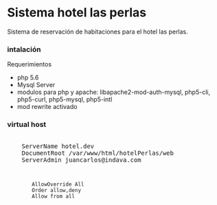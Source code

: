 # Sistema hotel las perlas 
Sistema de reservación de habitaciones para el hotel las perlas.

### intalación
Requerimientos

* php 5.6
* Mysql Server 
* modulos para php y apache: libapache2-mod-auth-mysql, php5-cli, php5-curl, php5-mysql, php5-intl
* mod rewrite activado

### virtual host

<pre>
    <VirtualHost *:80>
    ServerName hotel.dev
    DocumentRoot /var/www/html/hotelPerlas/web
    ServerAdmin juancarlos@indava.com
</pre>
<code>
    <Directory /var/www/html/hotelPerlas >
        AllowOverride All
        Order allow,deny
        Allow from all
    </Directory>
    </VirtualHost>
</code>
